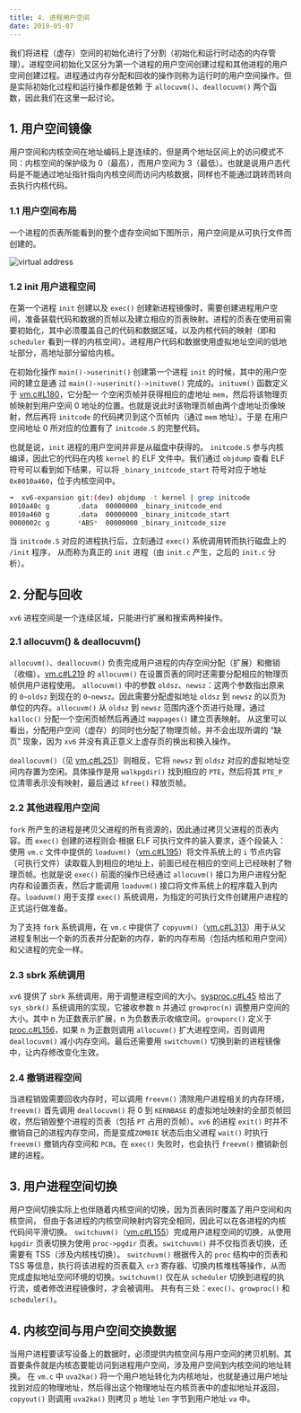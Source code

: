```yaml
---
title: 4. 进程用户空间
date: 2019-05-07
---
```


我们将进程（虚存）空间的初始化进行了分割（初始化和运行时动态的内存管理）。进程空间初始化又区分为第一个进程的用户空间创建过程和其他进程的用户空间创建过程。进程通过内存分配和回收的操作则称为运行时的用户空间操作。但是实际初始化过程和运行操作都是依赖 于 `allocuvm()`、`deallocuvm()` 两个函数，因此我们在这里一起讨论。 

## 1. 用户空间镜像

用户空间和内核空间在地址编码上是连续的，但是两个地址区间上的访问模式不同：内核空间的保护级为 0（最高），而用户空间为 3（最低）。也就是说用户态代码是不能通过地址指针指向内核空间而访问内核数据，同样也不能通过跳转而转向去执行内核代码。

### 1.1 用户空间布局

一个进程的页表所能看到的整个虚存空间如下图所示，用户空间是从可执行文件而创建的。 

![virtual address](/xv6-book/img/va.png)

### 1.2 init 用户进程空间

在第一个进程 `init` 创建以及 `exec()` 创建新进程镜像时，需要创建进程用户空间，准备装载代码和数据的页帧以及建立相应的页表映射。进程的页表在使用前需要初始化，其中必须覆盖自己的代码和数据区域，以及内核代码的映射（即和 `scheduler` 看到一样的内核空间）。进程用户代码和数据使用虚拟地址空间的低地址部分，高地址部分留给内核。

在初始化操作 `main()->userinit()` 创建第一个进程 `init` 的时候，其中的用户空间的建立是通 过 `main()->userinit()->inituvm()` 完成的。`inituvm()` 函数定义于 [vm.c#L180](https://github.com/professordeng/xv6-expansion/blob/master/vm.c#L180)，它分配一 个空闲页帧并获得相应的虚地址 `mem`，然后将该物理页帧映射到用户空间 0 地址的位置。也就是说此时该物理页帧由两个虚地址页像映射，然后再将 `initcode` 的代码拷贝到这个页帧内（通过 `mem` 地址）。于是 在用户空间地址 0 所对应的位置有了 `initcode.S` 的完整代码。

也就是说，`init` 进程的用户空间并非是从磁盘中获得的。 `initcode.S` 参与内核编译，因此它的代码在内核 `kernel` 的 ELF 文件中。我们通过 `objdump` 查看 ELF 符号可以看到如下结果，可以将 `_binary_initcode_start` 符号对应于地址 `0x8010a460`，位于内核空间中。   

```bash
➜  xv6-expansion git:(dev) objdump -t kernel | grep initcode
8010a48c g       .data	00000000 _binary_initcode_end
8010a460 g       .data	00000000 _binary_initcode_start
0000002c g       *ABS*	00000000 _binary_initcode_size
```

当 `initcode.S` 对应的进程执行后，立刻通过 `exec()` 系统调用转而执行磁盘上的 `/init` 程序， 从而称为真正的 `init` 进程（由 `init.c` 产生，之后的 `init.c` 分析）。 

## 2. 分配与回收

`xv6` 进程空间是一个连续区域，只能进行扩展和搜索两种操作。

### 2.1 allocuvm() & deallocuvm()

`allocuvm()`、`deallocuvm()` 负责完成用户进程的内存空间分配（扩展）和撤销（收缩）。[vm.c#L219](https://github.com/professordeng/xv6-expansion/blob/master/vm.c#L219) 的 `allocuvm()` 在设置页表的同时还需要分配相应的物理页帧供用户进程使用。 `allocuvm()` 中的参数 `oldsz`、`newsz`：这两个参数指出原来的 `0~oldsz` 到现在的 `0~newsz`。因此需要分配虚拟地址 `oldsz` 到 `newsz` 的以页为单位的内存。`allocuvm()` 从 `oldsz` 到 `newsz` 范围内逐个页进行处理，通过 `kalloc()` 分配一个空闲页帧然后再通过 `mappages()` 建立页表映射。 从这里可以看出，分配用户空间（虚存）的同时也分配了物理页帧。并不会出现所谓的 “缺页” 现象，因为 `xv6` 并没有真正意义上虚存页的换出和换入操作。 

`deallocuvm()`（见 [vm.c#L251](https://github.com/professordeng/xv6-expansion/blob/master/vm.c#L251)）则相反，它将 `newsz` 到 `oldsz` 对应的虚拟地址空间内存置为空闲。具体操作是用 `walkpgdir()` 找到相应的 `PTE`，然后将其 `PTE_P` 位清零表示没有映射，最后通过 `kfree()` 释放页帧。

 ### 2.2 其他进程用户空间 

`fork` 所产生的进程是拷贝父进程的所有资源的，因此通过拷贝父进程的页表内容。而 `exec()` 创建的进程则会·根据 ELF 可执行文件的装入要求，逐个段装入：使用 `vm.c` 文件中提供的 `loaduvm()`（[vm.c#L195](https://github.com/professordeng/xv6-expansion/blob/master/vm.c#L195)）将文件系统上的 `i` 节点内容（可执行文件）读取载入到相应的地址上，前面已经在相应的空间上已经映射了物理页帧。也就是说 `exec()` 前面的操作已经通过 `allocuvm()` 接口为用户进程分配内存和设置页表，然后才能调用 `loaduvm()` 接口将文件系统上的程序载入到内存。`loaduvm()` 用于支撑 `exec()` 系统调用，为指定的可执行文件创建用户进程的正式运行做准备。 

为了支持 `fork` 系统调用，在 `vm.c` 中提供了 `copyuvm()`（[vm.c#L313](https://github.com/professordeng/xv6-expansion/blob/master/vm.c#L313)）用于从父进程复制出一个新的页表并分配新的内存，新的内存布局（包括内核和用户空间）和父进程的完全一样。 

### 2.3 sbrk 系统调用

`xv6` 提供了 `sbrk` 系统调用，用于调整进程空间的大小。[sysproc.c#L45](https://github.com/professordeng/xv6-expansion/blob/master/sysproc.c#L45) 给出了 `sys_sbrk()` 系统调用的实现，它接收参数 n 并通过 `growproc(n)` 调整用户空间的大小。其中 n 为正数表示扩展，n 为负数表示收缩空间。`growporc()` 定义于 [proc.c#L156](https://github.com/professordeng/xv6-expansion/blob/master/proc.c#L156)，如果 n 为正数则调用 `allocuvm()` 扩大进程空间，否则调用 `deallocuvm()` 减小内存空间。最后还需要用 `switchuvm()` 切换到新的进程镜像中，让内存修改变化生效。 

### 2.4 撤销进程空间

当进程销毁需要回收内存时，可以调用 `freevm()` 清除用户进程相关的内存环境，`freevm()` 首先调用 `deallocuvm()` 将 0 到 `KERNBASE` 的虚拟地址映射的全部页帧回收，然后销毁整个进程的页表（包括 `PT` 占用的页帧）。`xv6` 的进程 `exit()` 时并不撤销自己的进程内存空间，而是变成`ZOMBIE` 状态后由父进程 `wait()` 时执行 `freevm()` 撤销内存空间和 `PCB`。在 `exec()` 失败时，也会执行 `freevm()` 撤销新创建的进程。

 ## 3. 用户进程空间切换

用户空间切换实际上也伴随着内核空间的切换，因为页表同时覆盖了用户空间和内核空间，
但由于各进程的内核空间映射内容完全相同，因此可以在各进程的内核代码间平滑切换。 `switchuvm()`（[vm.c#L155](https://github.com/professordeng/xv6-expansion/blob/master/vm.c#L155)）完成用户进程空间的切换，从使用 `kpgdir` 页表切换为使用 `proc->pgdir` 页表。`switchuvm()` 并不仅指页表切换，还需要有 TSS（涉及内核栈切换）。 `switchuvm()` 根据传入的 `proc` 结构中的页表和 TSS 等信息，执行将该进程的页表载入 `cr3` 寄存器、切换内核堆栈等操作，从而完成虚拟地址空间环境的切换。`switchuvm()` 仅在从 `scheduler` 切换到进程的执行流，或者修改进程镜像时，才会被调用。 共有有三处：`exec()`、`growproc()` 和 `scheduler()`。

## 4. 内核空间与用户空间交换数据 

当用户进程要读写设备上的数据时，必须提供内核空间与用户空间的拷贝机制。其首要条件就是内核态要能访问到进程用户空间，涉及用户空间到内核空间的地址转换。 在 `vm.c` 中 `uva2ka()` 将一个用户地址转化为内核地址，也就是通过用户地址找到对应的物理地址，然后得出这个物理地址在内核页表中的虚拟地址并返回，`copyout()` 则调用 `uva2ka()` 则拷贝 `p` 地址 `len` 字节到用户地址 `va` 中。

 

